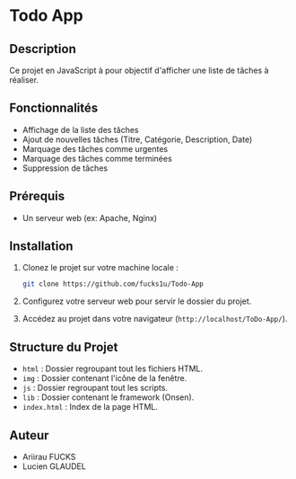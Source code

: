 # Todo App

## Description

Ce projet en JavaScript à pour objectif d'afficher une liste de tâches à réaliser.

## Fonctionnalités

- Affichage de la liste des tâches
- Ajout de nouvelles tâches (Titre, Catégorie, Description, Date)
- Marquage des tâches comme urgentes
- Marquage des tâches comme terminées
- Suppression de tâches

## Prérequis

- Un serveur web (ex: Apache, Nginx)

## Installation

1. Clonez le projet sur votre machine locale :

    ```bash
    git clone https://github.com/fucks1u/Todo-App
    ```

2. Configurez votre serveur web pour servir le dossier du projet.

3. Accédez au projet dans votre navigateur (`http://localhost/ToDo-App/`).

## Structure du Projet

- `html` : Dossier regroupant tout les fichiers HTML.
- `img` : Dossier contenant l'icône de la fenêtre.
- `js` : Dossier regroupant tout les scripts.
- `lib` : Dossier contenant le framework (Onsen).
- `index.html` : Index de la page HTML.


## Auteur

- Ariirau FUCKS
- Lucien GLAUDEL
